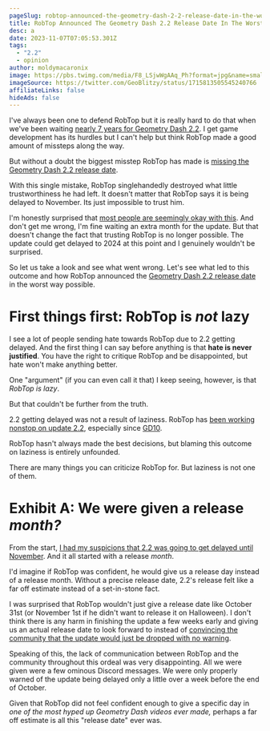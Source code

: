 ```yaml
---
pageSlug: robtop-announced-the-geometry-dash-2-2-release-date-in-the-worst-way-possible
title: RobTop Announced The Geometry Dash 2.2 Release Date In The Worst Way Possible
desc: a
date: 2023-11-07T07:05:53.301Z
tags:
  - "2.2"
  - opinion
author: moldymacaronix
image: https://pbs.twimg.com/media/F8_LSjwWgAAq_Ph?format=jpg&name=small
imageSource: https://twitter.com/GeoBlitzy/status/1715813505545240766
affiliateLinks: false
hideAds: false
---
```

I've always been one to defend RobTop but it is really hard to do that when we've been waiting [nearly 7 years for Geometry Dash 2.2](/posts/geometry-dash-2-2-wait-turns-6-years-old/). I get game development has its hurdles but I can't help but think RobTop made a good amount of missteps along the way.

But without a doubt the biggest misstep RobTop has made is [missing the Geometry Dash 2.2 release date](/posts/geometry-dash-2-2-release-date-delayed-until-november-2023/).

With this single mistake, RobTop singlehandedly destroyed what little trustworthiness he had left. It doesn't matter that RobTop says it is being delayed to November. Its just impossible to trust him.

I'm honestly surprised that [most people are seemingly okay with this](https://twitter.com/sdslayer100/status/1715811132441829526). And don't get me wrong, I'm fine waiting an extra month for the update. But that doesn't change the fact that trusting RobTop is no longer possible. The update could get delayed to 2024 at this point and I genuinely wouldn't be surprised.

So let us take a look and see what went wrong. Let's see what led to this outcome and how RobTop announced the [Geometry Dash 2.2 release date](/posts/final-geometry-dash-2-2-release-date-confirmed-by-robtop/) in the worst way possible.

# First things first: RobTop is *not* lazy

I see a lot of people sending hate towards RobTop due to 2.2 getting delayed. And the first thing I can say before anything is that **hate is never justified**. You have the right to critique RobTop and be disappointed, but hate won't make anything better.

One "argument" (if you can even call it that) I keep seeing, however, is that *RobTop is lazy*.

But that couldn't be further from the truth.

2.2 getting delayed was not a result of laziness. RobTop has [been working nonstop on update 2.2](/categories/2.2/), especially since [GD10](/posts/will-geometry-dash-2-2-come-out-on-the-games-10-year-anniversary/).

RobTop hasn't always made the best decisions, but blaming this outcome on laziness is entirely unfounded.

There are many things you can criticize RobTop for. But laziness is not one of them.

# Exhibit A: We were given a release *month?*

From the start, [I had my suspicions that 2.2 was going to get delayed until November](/posts/geometry-dash-2-2-release-date-might-get-delayed-to-after-october/). And it all started with a release *month*.

I'd imagine if RobTop was confident, he would give us a release day instead of a release month. Without a precise release date, 2.2's release felt like a far off estimate instead of a set-in-stone fact.

I was surprised that RobTop wouldn't just give a release date like October 31st (or November 1st if he didn't want to release it on Halloween). I don't think there is any harm in finishing the update a few weeks early and giving us an actual release date to look forward to instead of [convincing the community that the update would just be dropped with no warning](https://twitter.com/MoldyMacaroniX/status/1703263177440436575).

Speaking of this, the lack of communication between RobTop and the community throughout this ordeal was very disappointing. All we were given were a few ominous Discord messages. We were only properly warned of the update being delayed only a little over a week before the end of October.

Given that RobTop did not feel confident enough to give a specific day in *one of the most hyped up Geometry Dash videos ever made,* perhaps a far off estimate is all this "release date" ever was.